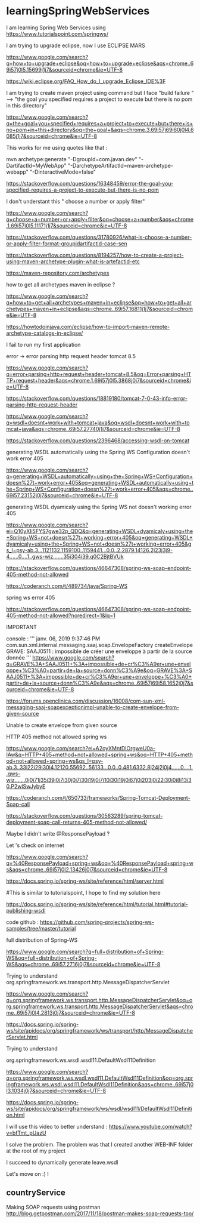 # learningSpringWebServices
I am learning Spring Web Services using https://www.tutorialspoint.com/springws/

I am trying to upgrade eclipse, now I use ECLIPSE MARS 

https://www.google.com/search?q=how+to+upgrade+eclipse&oq=how+to+upgrade+eclipse&aqs=chrome..69i57j0l5.15699j1j7&sourceid=chrome&ie=UTF-8

https://wiki.eclipse.org/FAQ_How_do_I_upgrade_Eclipse_IDE%3F

I am trying to create maven project using command but I face "build failure " --> "the goal you specified requires a project to execute but there is no pom in this directory"

https://www.google.com/search?q=the+goal+you+specified+requires+a+project+to+execute+but+there+is+no+pom+in+this+directory&oq=the+goal+&aqs=chrome.3.69i57j69i60j0l4.6085j1j7&sourceid=chrome&ie=UTF-8

This works for me using quotes like that :

mvn archetype:generate "-DgroupId=com.javan.dev" "-DartifactId=MyWebApp" "-DarchetypeArtifactId=maven-archetype-webapp" "-DinteractiveMode=false"

https://stackoverflow.com/questions/16348459/error-the-goal-you-specified-requires-a-project-to-execute-but-there-is-no-pom

I don't understant this " choose a number or apply filter"

https://www.google.com/search?q=choose+a+number+or+apply+filter&oq=choose+a+number&aqs=chrome.1.69i57j0l5.11171j1j7&sourceid=chrome&ie=UTF-8

https://stackoverflow.com/questions/31780926/what-is-choose-a-number-or-apply-filter-format-groupidartifactid-case-sen

https://stackoverflow.com/questions/8194257/how-to-create-a-project-using-maven-archetype-plugin-what-is-artefactid-etc

https://maven-repository.com/archetypes


how to get all archetypes maven in eclipse ?

https://www.google.com/search?q=how+to+get+all+archetypes+maven+in+eclipse&oq=how+to+get+all+archetypes+maven+in+eclipse&aqs=chrome..69i57.16811j1j7&sourceid=chrome&ie=UTF-8

https://howtodoinjava.com/eclipse/how-to-import-maven-remote-archetype-catalogs-in-eclipse/

I fail to run my first application  

error -> error parsing http request header tomcat 8.5

https://www.google.com/search?q=error+parsing+http+request+header+tomcat+8.5&oq=Error+parsing+HTTP+request+header&aqs=chrome.1.69i57j0l5.3868j0j7&sourceid=chrome&ie=UTF-8

https://stackoverflow.com/questions/18819180/tomcat-7-0-43-info-error-parsing-http-request-header

https://www.google.com/search?q=wsdl+doesnt+work+with+tomcat+java&oq=wsdl+doesnt+work+with+tomcat+java&aqs=chrome..69i57.27740j1j7&sourceid=chrome&ie=UTF-8

https://stackoverflow.com/questions/2396468/accessing-wsdl-on-tomcat

generating WSDL automatically using the Spring WS Configuration doesn't work error 405

https://www.google.com/search?q=generating+WSDL+automatically+using+the+Spring+WS+Configuration+doesn%27t+work+error+405&oq=generating+WSDL+automatically+using+the+Spring+WS+Configuration+doesn%27t+work+error+405&aqs=chrome..69i57.23152j0j7&sourceid=chrome&ie=UTF-8

generating WSDL dyamicaly using the Spring WS not doesn't working error 405

https://www.google.com/search?ei=Q10yXIi5FYS7gwe32p_QDQ&q=generating+WSDL+dyamicaly+using+the+Spring+WS+not+doesn%27t+working+error+405&oq=generating+WSDL+dyamicaly+using+the+Spring+WS+not+doesn%27t+working+error+405&gs_l=psy-ab.3...1121132.1159100..1159441...0.0..2.2879.14126.2j23j3j9-4......0....1..gws-wiz.......35i304i39.q0C2BjtBVUk

https://stackoverflow.com/questions/46647308/spring-ws-soap-endpoint-405-method-not-allowed

https://coderanch.com/t/489734/java/Spring-WS

spring ws error 405

https://stackoverflow.com/questions/46647308/spring-ws-soap-endpoint-405-method-not-allowed?noredirect=1&lq=1

IMPORTANT 

console : 
'''
janv. 06, 2019 9:37:46 PM com.sun.xml.internal.messaging.saaj.soap.EnvelopeFactory createEnvelope
GRAVE: SAAJ0511 : impossible de créer une enveloppe à partir de la source donnée
'''
https://www.google.com/search?q=GRAVE%3A+SAAJ0511+%3A+impossible+de+cr%C3%A9er+une+enveloppe+%C3%A0+partir+de+la+source+donn%C3%A9e&oq=GRAVE%3A+SAAJ0511+%3A+impossible+de+cr%C3%A9er+une+enveloppe+%C3%A0+partir+de+la+source+donn%C3%A9e&aqs=chrome..69i57j69i58.1652j0j7&sourceid=chrome&ie=UTF-8

https://forums.openclinica.com/discussion/16008/com-sun-xml-messaging-saaj-soapexceptionimpl-unable-to-create-envelope-from-given-source

Unable to create envelope from given source

HTTP 405 method not allowed spring ws

https://www.google.com/search?ei=A2oyXMntDIOrgweU0a-IAw&q=HTTP+405+method+not+allowed+spring+ws&oq=HTTP+405+method+not+allowed+spring+ws&gs_l=psy-ab.3..33i22i29i30l4.12120.55692..56133...0.0..0.481.6332.8j24j2j0j4......0....1..gws-wiz.......0j0i71j35i39j0i7i30j0i7i30i19j0i7i10i30i19j0i67j0i203j0i22i30j0i8i13i30.P2wlSwJybyE

https://coderanch.com/t/650733/frameworks/Spring-Tomcat-Deployment-Soap-call

https://stackoverflow.com/questions/30563289/spring-tomcat-deployment-soap-call-returns-405-method-not-allowed/

Maybe I didn't write @ResponsePayload ?

Let 's check on internet 

https://www.google.com/search?q=%40ResponsePayload+spring+ws&oq=%40ResponsePayload+spring+ws&aqs=chrome..69i57j0l2.13426j0j7&sourceid=chrome&ie=UTF-8

https://docs.spring.io/spring-ws/site/reference/html/server.html

#This is similar to tutorialspoint, I hope to find my solution here

https://docs.spring.io/spring-ws/site/reference/html/tutorial.html#tutorial-publishing-wsdl

code github : https://github.com/spring-projects/spring-ws-samples/tree/master/tutorial

full distribution of Spring-WS

https://www.google.com/search?q=full+distribution+of+Spring-WS&oq=full+distribution+of+Spring-WS&aqs=chrome..69i57.2716j0j7&sourceid=chrome&ie=UTF-8

Trying to understand org.springframework.ws.transport.http.MessageDispatcherServlet

https://www.google.com/search?q=org.springframework.ws.transport.http.MessageDispatcherServlet&oq=org.springframework.ws.transport.http.MessageDispatcherServlet&aqs=chrome..69i57j0l4.2813j0j7&sourceid=chrome&ie=UTF-8

https://docs.spring.io/spring-ws/site/apidocs/org/springframework/ws/transport/http/MessageDispatcherServlet.html

Trying to understand

org.springframework.ws.wsdl.wsdl11.DefaultWsdl11Definition

https://www.google.com/search?q=org.springframework.ws.wsdl.wsdl11.DefaultWsdl11Definition&oq=org.springframework.ws.wsdl.wsdl11.DefaultWsdl11Definition&aqs=chrome..69i57j0l3.1034j0j7&sourceid=chrome&ie=UTF-8

https://docs.spring.io/spring-ws/site/apidocs/org/springframework/ws/wsdl/wsdl11/DefaultWsdl11Definition.html

I will use this video to better understand : https://www.youtube.com/watch?v=bfTmt_pUazU


I solve the problem. The problem was that I created another WEB-INF folder at the root of my project

I succeed to dynamically generate leave.wsdl 

Let's move on :) !

## countryService

Making SOAP requests using postman 
http://blog.getpostman.com/2017/11/18/postman-makes-soap-requests-too/



